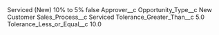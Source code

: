 <?xml version="1.0" encoding="UTF-8"?>
<CustomMetadata xmlns="http://soap.sforce.com/2006/04/metadata" xmlns:xsi="http://www.w3.org/2001/XMLSchema-instance" xmlns:xsd="http://www.w3.org/2001/XMLSchema">
    <label>Serviced (New) 10% to 5%</label>
    <protected>false</protected>
    <values>
        <field>Approver__c</field>
        <value xsi:nil="true"/>
    </values>
    <values>
        <field>Opportunity_Type__c</field>
        <value xsi:type="xsd:string">New Customer</value>
    </values>
    <values>
        <field>Sales_Process__c</field>
        <value xsi:type="xsd:string">Serviced</value>
    </values>
    <values>
        <field>Tolerance_Greater_Than__c</field>
        <value xsi:type="xsd:double">5.0</value>
    </values>
    <values>
        <field>Tolerance_Less_or_Equal__c</field>
        <value xsi:type="xsd:double">10.0</value>
    </values>
</CustomMetadata>
